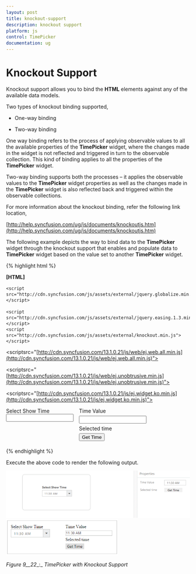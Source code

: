 ```yaml
---
layout: post
title: knockout-support
description: knockout support
platform: js
control: TimePicker
documentation: ug
---
```


# Knockout Support

Knockout support allows you to bind the **HTML** elements against any of the available data models.

Two types of knockout binding supported,

* One-way binding

* Two-way binding

One way binding refers to the process of applying observable values to all the available properties of the **TimePicker** widget, where the changes made in the widget is not reflected and triggered in turn to the observable collection. This kind of binding applies to all the properties of the **TimePicker** widget.

Two-way binding supports both the processes – it applies the observable values to the **TimePicker** widget properties as well as the changes made in the **TimePicker** widget is also reflected back and triggered within the observable collections. 

For more information about the knockout binding, refer the following link location,

[http://help.syncfusion.com/ug/js/documents/knockoutjs.htm](http://help.syncfusion.com/ug/js/documents/knockoutjs.htm)

The following example depicts the way to bind data to the **TimePicker** widget through the knockout support that enables and populate data to **TimePicker** widget based on the value set to another **TimePicker** widget.

{% highlight html %}

**[HTML]**

<html>
<head>
    <title>Essential Studio for JavaScript : Timepicker KnockOut</title>
    <meta name="viewport" content="width=device-width, initial-scale=1.0" charset="utf-8"  />
<!-- Style sheet for default theme (flat azure) -->
<linkhref="[http://cdn.syncfusion.com/13.1.0.21/js/web/flat-azure/ej.web.all.min.css](http://cdn.syncfusion.com/13.1.0.21/js/web/flat-azure/ej.web.all.min.css)"rel="stylesheet"/>
    <!--scripts-->
    <script src="http://cdn.syncfusion.com/js/assets/external/jquery-1.10.2.min.js"></script>

    <script src="http://cdn.syncfusion.com/js/assets/external/jquery.globalize.min.js"> </script>

    <script src="http://cdn.syncfusion.com/js/assets/external/jquery.easing.1.3.min.js"> </script>
    <script src="http://cdn.syncfusion.com/js/assets/external/knockout.min.js"></script>    

<scriptsrc="[http://cdn.syncfusion.com/13.1.0.21/js/web/ej.web.all.min.js](http://cdn.syncfusion.com/13.1.0.21/js/web/ej.web.all.min.js)"></script>

<scriptsrc="[http://cdn.syncfusion.com/13.1.0.21/js/web/ej.unobtrusive.min.js](http://cdn.syncfusion.com/13.1.0.21/js/web/ej.unobtrusive.min.js)"></script>

<scriptsrc="[http://cdn.syncfusion.com/13.1.0.21/js/ej.widget.ko.min.js](http://cdn.syncfusion.com/13.1.0.21/js/ej.widget.ko.min.js)"></script>
</head>
    <!--Add custom scripts here -->
</head>
<body>
    <div class="content-container-fluid">      
            <div class="row">                
                <div class="cols-sample-area">                                  
<div class="frame">
                        <div class="control" style="width: 136px;">
<label style="width: 130px;">Select Show Time </label>
                            <input id="time" type="text" data-bind="ejTimePicker:{value:tvalue }"/>
                        </div>
                     </div>                    
                </div>
<div id="sampleProperties">
<div class="prop-grid">
<div class="row">
<div class="col-md-3">Time Value</div>
<div class="col-md-3">
<input type="text" id="timeValue" class="input ejinputtext" value="" data-bind="value: tvalue" />
</div>
<div class="col-md-3">Selected time</div>
<div class="col-md-3">
<input type="button" class="e-btn inputBtn" id="gettime" value="Get Time" />
   				</div>
                    </div>		
</div>
</div>
    </div>
    </div>
    <script type="text/javascript">
window.viewModel = {
            //timepicker
            tvalue: ko.observable("11:30 AM")       
        }
        $(function () {
            // declaration
            ko.applyBindings(viewModel);
            var timeObj = $('#time').data("ejTimePicker");
            $("#gettime").click(function () {
                alert("Selected time is : " + timeObj.getValue());
            });
            $("#sampleProperties").ejPropertiesPanel();
        });
    </script>
    <style>
        .col-md-3{
            padding-bottom: 5px;
        }
        .cols-sample-area{
            width: 200px;
            height: 80px;
            float: left;
        }
    </style>
    </body>
    </html>


{% endhighlight %}



Execute the above code to render the following output.

![](knockout-support_images\knockout-support_img1.png)![](knockout-support_images\knockout-support_img2.png)

_Figure_ _9__22__:_ _TimePicker_ _with Knockout Support_

